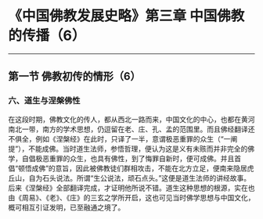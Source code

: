 # 《中国佛教发展史略》第三章 中国佛教的传播（6）

------

## 第一节 佛教初传的情形（6）

### 六、道生与涅槃佛性

在这段时期，佛教文化的传人，都从西北一路而来，中国文化的中心，也都在黄河南北一带，南方的学术思想，仍逗留在老、庄、孔、孟的范围里。而且佛经翻译还不俱全，例如《涅槃经》在此时，只译了一半，意谓极恶重罪的众生（“一阐提”），不能成佛。当时道生法师，参悟哲理，便认为这是义有未赅而并非完全的佛学，自倡极恶重罪的众生，也具有佛性，到了悔罪自新时，便可成佛。并且首倡“顿悟成佛”的意旨，因此被佛教徒们群相攻击，不能在北方立足，便南来隐居虎丘山，自为石头说法。所谓“生公说法，顽石点头。”这便是道生法师的讲经故事。后来《涅槃经》全部翻译完成，才证明他所说不错。道生这种思想的根源，实在也由《周易》、《老》、《庄》的三玄之学所开启，这也可见当时佛学思想与中国文化，概可相互引证发明，已至融通之境了。

